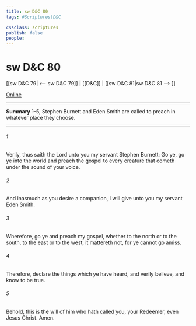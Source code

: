 ```yaml
---
title: sw D&C 80
tags: #Scriptures\D&C

cssclass: scriptures
publish: false
people:
---
```


# sw D&C 80
[[sw D&C 79| <-- sw D&C 79]] | [[D&C]] | [[sw D&C 81|sw D&C 81 --> ]]

[Online](https://churchofjesuschrist.org/study/scriptures/dc-testament/dc/80?lang=eng)

---
__Summary__
1–5, Stephen Burnett and Eden Smith are called to preach in whatever place they choose.

---
###### 1 
Verily, thus saith the Lord unto you my servant Stephen Burnett: Go ye, go ye into the world and preach the gospel to every creature that cometh under the sound of your voice.

###### 2 
And inasmuch as you desire a companion, I will give unto you my servant Eden Smith.

###### 3 
Wherefore, go ye and preach my gospel, whether to the north or to the south, to the east or to the west, it mattereth not, for ye cannot go amiss.

###### 4 
Therefore, declare the things which ye have heard, and verily believe, and know to be true.

###### 5 
Behold, this is the will of him who hath called you, your Redeemer, even Jesus Christ. Amen.

